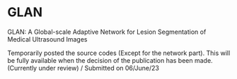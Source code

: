 # GLAN
GLAN: A Global-scale Adaptive Network for Lesion Segmentation of Medical Ultrasound Images


Temporarily posted the source codes (Except for the network part). This will be fully available when the decision of the publication has been made. (Currently under review) / Submitted on 06/June/23

